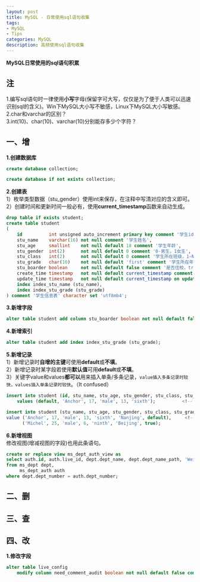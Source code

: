 ```yaml
---
layout: post
title: MySQL - 日常使用sql语句收集
tags:
- MySQL
- Tips
categories: MySQL
description: 高频使用sql语句收集
---  
```

**MySQL日常使用的sql语句积累**

<!-- more -->
## 注
1.编写sql语句时一律使用**小写**字母(保留字可大写，仅仅是为了便于人类可以迅速识别sql的含义)。Win下MySQL大小写不敏感，Linux下MySQL大小写敏感。  
2.char和varchar的区别？  
3.int(10)、char(10)、varchar(10)分别能存多少个字符？  
## 一、增
**1.创建数据库**  
```sql
create database collection;
```
```sql
create database if not exists collection;
```
**2.创建表**  
1）枚举类型数据（stu_gender）使用int来保存，在注释中写清对应的含义即可。  
2）创建时间和更新时间一般必有，使用**current_timestamp**函数来自动生成。  
```sql
drop table if exists student;
create table student
(
    id          int unsigned auto_increment primary key comment '学生id',
    stu_name    varchar(16) not null comment '学生姓名',
    stu_age     smallint    not null default 18 comment '学生年龄',
    stu_gender  int(2)      not null default 0 comment '0-男生，1女生',
    stu_class   int(2)      not null default 0 comment '学生所在班级，1—N',
    stu_grade   char(10)    not null default 'first' comment '学生所在年级',
    stu_boarder boolean     not null default false comment '是否住校，true-是，false-否',
    create_time timestamp   not null default current_timestamp comment '学生记录创建时间',
    update_time timestamp   not null default current_timestamp on update current_timestamp comment '学生记录更新时间',
    index index_stu_name (stu_name),
    index index_stu_grade (stu_grade)
) comment '学生信息表' character set 'utf8mb4';
```
**3.新增字段**  
```sql
alter table student add column stu_boarder boolean not null default false comment '是否住校，true-是，false-否';
```
**4.新增索引**
```sql
alter table student add index index_stu_grade (stu_grade);
```  
**5.新增记录**  
1）新增记录时**自增的主键**可使用**default**或**不填**。  
2）新增记录时某字段若使用**默认值**可用**default**或**不填**。  
3）关键字value和values**都可以**用来插入单条/多条记录，`value插入多条记录时较快，values插入单条记录时较快`。（It confused）  
```sql
insert into student (id, stu_name, stu_age, stu_gender, stu_class, stu_grade) 
    values (default, 'Anchor', 17, 'male', 13, 'sixth');          <!-- 插入自增主键id时用default -->
```
```sql
insert into student (stu_name, stu_age, stu_gender, stu_class, stu_grade, stu_address, stu_boarder)
value ('Anchor', 17, 'male', 13, 'sixth', 'Nanjing', default),     <!-- default表示使用stu_boarder的默认值 -->
      ('Michel', 25, 'male', 6, 'ninth', 'Beijing', true);
```
**6.新增视图**  
修改视图(增减视图的字段)也用此条语句。  
```sql
create or replace view ms_dept_auth_view as
select auth.id, auth.live_id, dept.dept_name, dept.dept_name_path, 'WeiXin' as channel
from ms_dept dept,
     ms_dept_auth auth
where dept.dept_number = auth.dept_number;
```
## 二、删
## 三、查
## 四、改
**1.修改字段**  
```sql
alter table live_config
    modify column need_comment_audit boolean not null default false comment '是否需要评论审核';
```